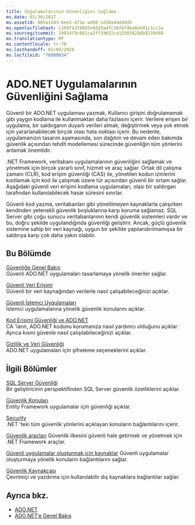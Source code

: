 ```yaml
---
title: Uygulamalarının Güvenliğini Sağlama
ms.date: 03/30/2017
ms.assetid: 005a1d43-6ee5-471e-ad98-1d30a44d49d5
ms.openlocfilehash: c1bdf4329665e4d29a47c26fb7dba8eb41c1cc3a
ms.sourcegitcommit: 19014f9c081ca2ff19652ca12503828db8239d48
ms.translationtype: MT
ms.contentlocale: tr-TR
ms.lasthandoff: 02/04/2020
ms.locfileid: "76980034"
---
```

# <a name="securing-adonet-applications"></a>ADO.NET Uygulamalarının Güvenliğini Sağlama
Güvenli bir ADO.NET uygulaması yazmak, Kullanıcı girişini doğrulamamak gibi yaygın kodlama ile kullanmaktan daha fazlasını içerir. Verilere erişen bir uygulama, bir saldırganın duyarlı verileri almak, değiştirmek veya yok etmek için yararlanabilecek birçok olası hata noktası içerir. Bu nedenle, uygulamanızın tasarım aşamasında, son dağıtım ve devam eden bakımda güvenlik açısından tehdit modellemesi sürecinde güvenliğin tüm yönlerini anlamak önemlidir.  
  
 .NET Framework, veritabanı uygulamalarının güvenliğini sağlamak ve yönetmek için birçok yararlı sınıf, hizmet ve araç sağlar. Ortak dil çalışma zamanı (CLR), kod erişim güvenliği (CAS) ile, yönetilen kodun izinlerini kısıtlamak için kod ile çalışmak üzere tür açısından güvenli bir ortam sağlar. Aşağıdaki güvenli veri erişimi kodlama uygulamaları, olası bir saldırgan tarafından kullanılabilecek hasar süresini sınırlar.  
  
 Güvenli kod yazma, veritabanları gibi yönetilmeyen kaynaklarla çalışırken kendinden yetenekli güvenlik boşluklarına karşı koruma sağlamaz. SQL Server gibi çoğu sunucu veritabanlarının kendi güvenlik sistemleri vardır ve bu, doğru şekilde uygulandığında güvenliği geliştirir. Ancak, güçlü güvenlik sistemine sahip bir veri kaynağı, uygun bir şekilde yapılandırılmamışsa bir saldırıya karşı çok daha yakın olabilir.  
  
## <a name="in-this-section"></a>Bu Bölümde  
 [Güvenliğe Genel Bakış](security-overview.md)  
 Güvenli ADO.NET uygulamaları tasarlamaya yönelik öneriler sağlar.  
  
 [Güvenli Veri Erişimi](secure-data-access.md)  
 Güvenli bir veri kaynağından verilerle nasıl çalışabileceğinizi açıklar.  
  
 [Güvenli İstemci Uygulamaları](secure-client-applications.md)  
 İstemci uygulamalarına yönelik güvenlik konularını açıklar.  
  
 [Kod Erişimi Güvenliği ve ADO.NET](code-access-security.md)  
 CA 'ların, ADO.NET kodunu korumanıza nasıl yardımcı olduğunu açıklar. Ayrıca kısmi güvenle nasıl çalışılabileceğinizi açıklar.  
  
 [Gizlilik ve Veri Güvenliği](privacy-and-data-security.md)  
 ADO.NET uygulamaları için şifreleme seçeneklerini açıklar.  
  
## <a name="related-sections"></a>İlgili Bölümler  
 [SQL Server Güvenliği](./sql/sql-server-security.md)  
 Bir geliştiricinin perspektifinden SQL Server güvenlik özelliklerini açıklar.  
  
 [Güvenlik Konuları](./ef/security-considerations.md)  
 Entity Framework uygulamalar için güvenliği açıklar.  
  
 [Security](../../../standard/security/index.md)  
 .NET 'teki tüm güvenlik yönlerini açıklayan konuların bağlantılarını içerir.  
  
 [Güvenlik araçları](https://docs.microsoft.com/previous-versions/visualstudio/visual-studio-2008/7w3fd0wb(v=vs.90))  
 Güvenlik ilkesini güvenli hale getirmek ve yönetmek için .NET Framework araçlar.  
  
 [Güvenli uygulamalar oluşturmak için kaynaklar](https://docs.microsoft.com/previous-versions/visualstudio/visual-studio-2010/ms165101(v=vs.100))  
 Güvenli uygulamalar oluşturmaya yönelik konuların bağlantılarını sağlar.  
  
 [Güvenlik Kaynakçası](/visualstudio/ide/securing-applications)  
 Çevrimiçi ve yazdırma için kullanılabilir dış kaynaklara bağlantılar sağlar.  
  
## <a name="see-also"></a>Ayrıca bkz.

- [ADO.NET](index.md)
- [ADO.NET’e Genel Bakış](ado-net-overview.md)
